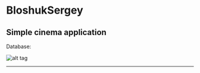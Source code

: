 # BloshukSergey
## Simple cinema application
Database:

![alt tag](https://s17.postimg.org/6mx87o1db/Screenshot_20170304_171707.png)
***
